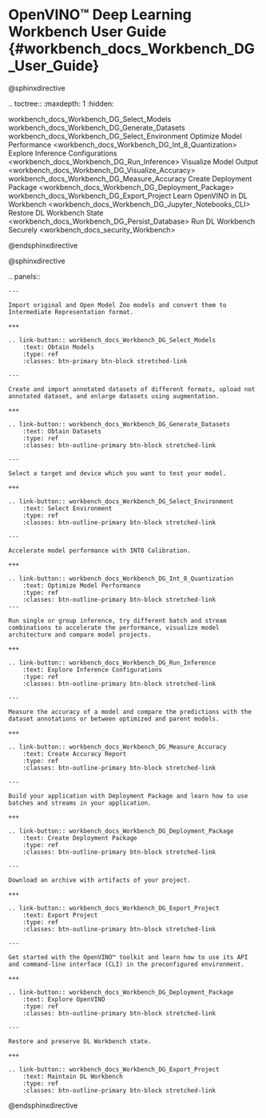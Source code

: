 # OpenVINO™ Deep Learning Workbench User Guide {#workbench_docs_Workbench_DG_User_Guide}

@sphinxdirective

.. toctree::
   :maxdepth: 1
   :hidden:
   
   workbench_docs_Workbench_DG_Select_Models
   workbench_docs_Workbench_DG_Generate_Datasets
   workbench_docs_Workbench_DG_Select_Environment
   Optimize Model Performance <workbench_docs_Workbench_DG_Int_8_Quantization>
   Explore Inference Configurations <workbench_docs_Workbench_DG_Run_Inference>
   Visualize Model Output <workbench_docs_Workbench_DG_Visualize_Accuracy>
   workbench_docs_Workbench_DG_Measure_Accuracy
   Create Deployment Package <workbench_docs_Workbench_DG_Deployment_Package>
   workbench_docs_Workbench_DG_Export_Project
   Learn OpenVINO in DL Workbench <workbench_docs_Workbench_DG_Jupyter_Notebooks_CLI>
   Restore DL Workbench State <workbench_docs_Workbench_DG_Persist_Database>
   Run DL Workbench Securely <workbench_docs_security_Workbench>
      
@endsphinxdirective

@sphinxdirective

.. panels::

    ---
    
    Import original and Open Model Zoo models and convert them to Intermediate Representation format. 

    +++

    .. link-button:: workbench_docs_Workbench_DG_Select_Models
        :text: Obtain Models
        :type: ref
        :classes: btn-primary btn-block stretched-link
    
    ---

    Create and import annotated datasets of different formats, upload not annotated dataset, and enlarge datasets using augmentation.

    +++

    .. link-button:: workbench_docs_Workbench_DG_Generate_Datasets
        :text: Obtain Datasets
        :type: ref
        :classes: btn-outline-primary btn-block stretched-link

    ---

    Select a target and device which you want to test your model.

    +++

    .. link-button:: workbench_docs_Workbench_DG_Select_Environment
        :text: Select Environment
        :type: ref
        :classes: btn-outline-primary btn-block stretched-link

    ---

    Accelerate model performance with INT8 Calibration.

    +++

    .. link-button:: workbench_docs_Workbench_DG_Int_8_Quantization
        :text: Optimize Model Performance
        :type: ref
        :classes: btn-outline-primary btn-block stretched-link
    ---

    Run single or group inference, try different batch and stream combinations to accelerate the performance, visualize model architecture and compare model projects.

    +++

    .. link-button:: workbench_docs_Workbench_DG_Run_Inference
        :text: Explore Inference Configurations
        :type: ref
        :classes: btn-outline-primary btn-block stretched-link

    ---

    Measure the accuracy of a model and compare the predictions with the dataset annotations or between optimized and parent models. 

    +++

    .. link-button:: workbench_docs_Workbench_DG_Measure_Accuracy
        :text: Create Accuracy Report
        :type: ref
        :classes: btn-outline-primary btn-block stretched-link

    ---

    Build your application with Deployment Package and learn how to use batches and streams in your application. 

    +++

    .. link-button:: workbench_docs_Workbench_DG_Deployment_Package
        :text: Create Deployment Package
        :type: ref
        :classes: btn-outline-primary btn-block stretched-link

    ---

    Download an archive with artifacts of your project.

    +++

    .. link-button:: workbench_docs_Workbench_DG_Export_Project
        :text: Export Project
        :type: ref
        :classes: btn-outline-primary btn-block stretched-link

    ---

    Get started with the OpenVINO™ toolkit and learn how to use its API and command-line interface (CLI) in the preconfigured environment. 

    +++

    .. link-button:: workbench_docs_Workbench_DG_Deployment_Package
        :text: Explore OpenVINO
        :type: ref
        :classes: btn-outline-primary btn-block stretched-link
    
    ---

    Restore and preserve DL Workbench state.

    +++

    .. link-button:: workbench_docs_Workbench_DG_Export_Project
        :text: Maintain DL Workbench
        :type: ref
        :classes: btn-outline-primary btn-block stretched-link

@endsphinxdirective